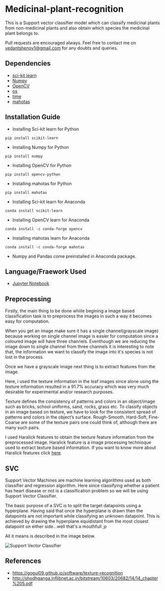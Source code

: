 # Medicinal-plant-recognition
This is a Support vector classifier model which can classify medicinal plants from non-medicinal plants and also obtain which species the medicinal plant belongs to.

Pull requests are encouraged always. Feel free to contact me on vedantshenoy1@gmail.com for any doubts and queries.

## Dependencies

- [sci-kit learn]()
- [Numpy]()
- [OpenCV]()
- [os]()
- [time]()
- [mahotas]()

## Installation Guide

- Installing Sci-kit learn for Python
```
pip install scikit-learn
```
- Installing Numpy for Python
```
pip install numpy
```
- Installing OpenCV for Python
```
pip install opencv-python
```
- Installing mahotas for Python
```
pip install mahotas
```
- Installing Sci-kit learn for Anaconda
```
conda install scikit-learn
```
- Installing OpenCV learn for Anaconda
```
conda install -c conda-forge opencv 
```
- Installing mahotas learn for Anaconda
```
conda install -c conda-forge mahotas 
```

- Numpy and Pandas come preinstalled in Anaconda package.


## Language/Fraework Used

- [Jupyter Notebook](https://jupyter.org/)

## Preprocessing 

Firstly, the main thing to be done whiile begining a image based classification task is to preprocess the images in such a way it becomes easy for computation.

When you get an image make sure it has a single channel(grayscale image) because working on single channel image is easier for computation since a coloured image will have three channels. 
Eventhough we are reducing the image down to single channel from three channels it is interesting to note that, the information we want to classify the image into it's species is not lost in the process.

Once we have a grayscale image next thing is to extract features from the image.

Here, i used the texture information in the leaf images since alone using the texture information resulted in a 91.7% accuracy which was very much desirable for experimental and/or research purposes.

Texture defines the consistency of patterns and colors in an object/image such as bricks, school uniforms, sand, rocks, grass etc. To classify objects in an image based on texture, we have to look for the consistent spread of patterns and colors in the object’s surface. Rough-Smooth, Hard-Soft, Fine-Coarse are some of the texture pairs one could think of, although there are many such pairs.

I used Haralick features to obtain the texture feature information from the preprocessed image. Haralick feature is a image processing technioque used to extract texture based information. If you want to know more about Haralick features click [here](http://shodhganga.inflibnet.ac.in/bitstream/10603/20682/14/14_chapter%205.pdf).

## SVC

Support Vector Machines are machine learning algorithms used as both classifier and regression algorithm. Here since classifying whether a patient has heart disease or not is a classification problem so we will be using Support Vector Classifier.

The basic purpose of a SVC is to split the target datapoints using a hyperplane. Having said that once the hyperplane is drawn then the datapoints are not important while classifying an unknown datapoint. This is achieved by drawing the hyperplane equidistant from the most closest datapoint on either side...well that's a mouthfull ;p

All it means is described in the image below.

![Support Vector Classifier](1-19SVM-2.jpg)

## References
- https://gogul09.github.io/software/texture-recognition
- http://shodhganga.inflibnet.ac.in/bitstream/10603/20682/14/14_chapter%205.pdf
